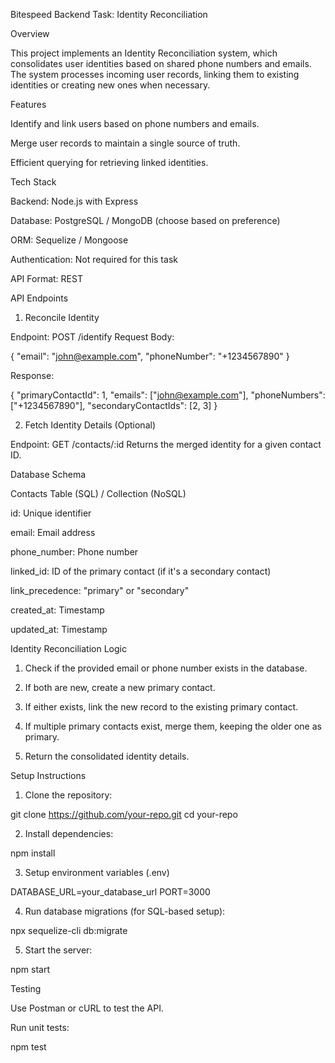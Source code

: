 Bitespeed Backend Task: Identity Reconciliation

Overview

This project implements an Identity Reconciliation system, which consolidates user identities based on shared phone numbers and emails. The system processes incoming user records, linking them to existing identities or creating new ones when necessary.

Features

Identify and link users based on phone numbers and emails.

Merge user records to maintain a single source of truth.

Efficient querying for retrieving linked identities.


Tech Stack

Backend: Node.js with Express

Database: PostgreSQL / MongoDB (choose based on preference)

ORM: Sequelize / Mongoose

Authentication: Not required for this task

API Format: REST


API Endpoints

1. Reconcile Identity

Endpoint: POST /identify
Request Body:

{
  "email": "john@example.com",
  "phoneNumber": "+1234567890"
}

Response:

{
  "primaryContactId": 1,
  "emails": ["john@example.com"],
  "phoneNumbers": ["+1234567890"],
  "secondaryContactIds": [2, 3]
}

2. Fetch Identity Details (Optional)

Endpoint: GET /contacts/:id
Returns the merged identity for a given contact ID.

Database Schema

Contacts Table (SQL) / Collection (NoSQL)

id: Unique identifier

email: Email address

phone_number: Phone number

linked_id: ID of the primary contact (if it's a secondary contact)

link_precedence: "primary" or "secondary"

created_at: Timestamp

updated_at: Timestamp


Identity Reconciliation Logic

1. Check if the provided email or phone number exists in the database.


2. If both are new, create a new primary contact.


3. If either exists, link the new record to the existing primary contact.


4. If multiple primary contacts exist, merge them, keeping the older one as primary.


5. Return the consolidated identity details.



Setup Instructions

1. Clone the repository:

git clone https://github.com/your-repo.git
cd your-repo


2. Install dependencies:

npm install


3. Setup environment variables (.env)

DATABASE_URL=your_database_url
PORT=3000


4. Run database migrations (for SQL-based setup):

npx sequelize-cli db:migrate


5. Start the server:

npm start



Testing

Use Postman or cURL to test the API.

Run unit tests:

npm test